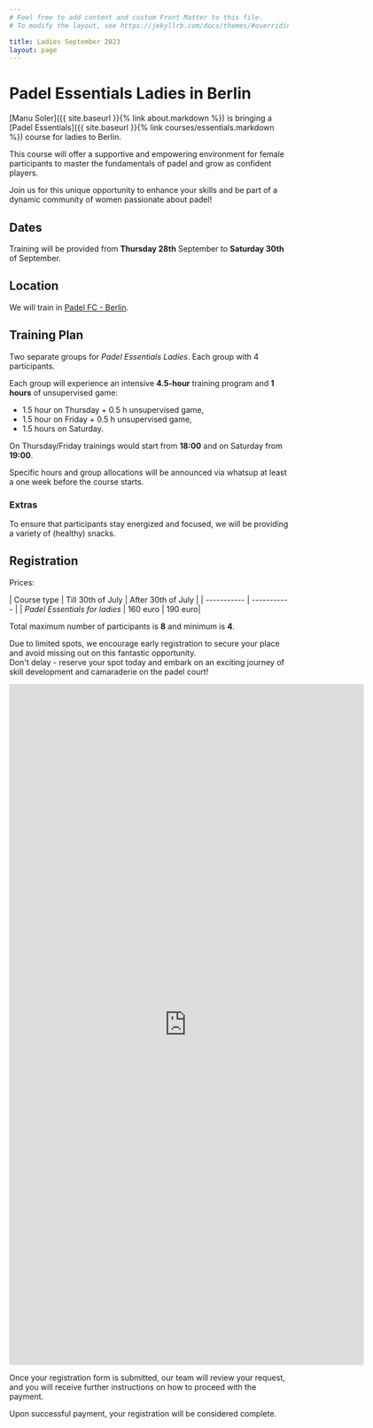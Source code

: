 ```yaml
---
# Feel free to add content and custom Front Matter to this file.
# To modify the layout, see https://jekyllrb.com/docs/themes/#overriding-theme-defaults

title: Ladies September 2023
layout: page
---
```


# Padel Essentials Ladies in Berlin

[Manu Soler]({{ site.baseurl }}{% link about.markdown %}) is bringing a [Padel Essentials]({{ site.baseurl }}{% link courses/essentials.markdown %}) course for ladies to Berlin.

This course will offer a supportive and empowering environment for female participants to master the fundamentals of padel and grow as confident players. 

Join us for this unique opportunity to enhance your skills and be part of a dynamic community of women passionate about padel!

## Dates
Training will be provided from **Thursday 28th** September to **Saturday 30th** of September.

## Location
We will train in <a href="https://padelfc.com/" target="_blank">Padel FC - Berlin</a>.

## Training Plan
Two separate groups for *Padel Essentials Ladies*. Each group with 4 participants. 

Each group will experience an intensive **4.5-hour** training program and **1 hours** of unsupervised game:

- 1.5 hour on Thursday + 0.5 h unsupervised game,   
- 1.5 hour on Friday + 0.5 h unsupervised game,
- 1.5 hours on Saturday. 

On Thursday/Friday trainings would start from **18:00** and on Saturday from **19:00**.

Specific hours and group allocations will be announced via whatsup at least a one week before the course starts.

### Extras

To ensure that participants stay energized and focused, we will be providing a variety of (healthy) snacks.

## Registration
Prices:

| Course type     | Till 30th of July | After 30th of July |
| -----------        | ----------- |
| *Padel Essentials for ladies*         | 160 euro       | 190 euro|


Total maximum number of participants is **8** and minimum is **4**.

Due to limited spots, we encourage early registration to secure your place and avoid missing out on this fantastic opportunity.
<br/>
Don't delay - reserve your spot today and embark on an exciting journey of skill development and camaraderie on the padel court!

<iframe src="https://docs.google.com/forms/d/e/1FAIpQLSd-T-9R9TglCp1CjvMoJi6KpM76KJNFjsGwZevRrG85IR_dyg/viewform?embedded=true" width="640" height="1230" frameborder="0" marginheight="0" marginwidth="0">Loading…</iframe>

Once your registration form is submitted, our team will review your request, and you will receive further instructions on how to proceed with the payment.

Upon successful payment, your registration will be considered complete.

